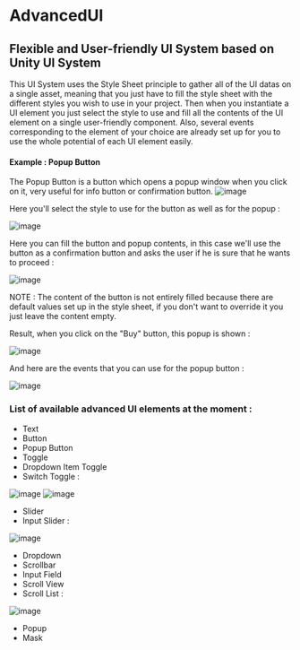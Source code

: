 # AdvancedUI
## Flexible and User-friendly UI System based on Unity UI System

This UI System uses the Style Sheet principle to gather all of the UI datas on a single asset,
meaning that you just have to fill the style sheet with the different styles you wish to use in your project.
Then when you instantiate a UI element you just select the style to use and fill all the contents of the UI element on a single user-friendly component.
Also, several events corresponding to the element of your choice are already set up for you to use the whole potential of each UI element easily.

#### Example : Popup Button
The Popup Button is a button which opens a popup window when you click on it, very useful for info button or confirmation button.
![image](https://user-images.githubusercontent.com/94963203/225280691-825f459e-fd9d-4710-b7ab-6901aea34015.png)

Here you'll select the style to use for the button as well as for the popup :

![image](https://user-images.githubusercontent.com/94963203/225281078-32dbb2bc-9a8f-45d5-a9c6-9112f8062c4e.png)

Here you can fill the button and popup contents, in this case we'll use the button as a confirmation button and asks the user if he is sure that he wants to proceed :

![image](https://user-images.githubusercontent.com/94963203/225282722-494e0cf9-d665-4d55-9c4c-1775b05a2012.png)

NOTE : The content of the button is not entirely filled because there are default values set up in the style sheet, if you don't want to override it you just leave the content empty.


Result, when you click on the "Buy" button, this popup is shown :

![image](https://user-images.githubusercontent.com/94963203/225282912-0b319f30-eb81-4b83-b6d1-64f41da7fb45.png)

And here are the events that you can use for the popup button :

![image](https://user-images.githubusercontent.com/94963203/225283993-045cbaea-63ab-49e2-ba95-e2c58ee75c58.png)


### List of available advanced UI elements at the moment :
- Text
- Button
- Popup Button
- Toggle
- Dropdown Item Toggle
- Switch Toggle :

![image](https://user-images.githubusercontent.com/94963203/225286376-7aa94394-2be8-4c67-9c0c-638d9f53a410.png) ![image](https://user-images.githubusercontent.com/94963203/225286453-bf3b1144-7ab6-4fc1-9fa5-6dde84cf6521.png)

- Slider
- Input Slider : 

![image](https://user-images.githubusercontent.com/94963203/225285930-61921cbb-5a1f-40c3-8a23-5a3104f74949.png)
- Dropdown
- Scrollbar
- Input Field
- Scroll View
- Scroll List : 

![image](https://user-images.githubusercontent.com/94963203/225285583-968e140b-4e64-4544-be95-3c32192ee834.png)
- Popup
- Mask
